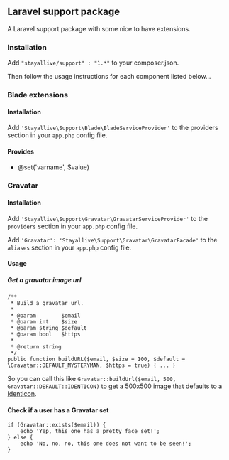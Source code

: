 ## Laravel support package

A Laravel support package with some nice to have extensions.

### Installation

Add `"stayallive/support" : "1.*"` to your composer.json.

Then follow the usage instructions for each component listed below...

### Blade extensions

#### Installation

Add `'Stayallive\Support\Blade\BladeServiceProvider'` to the providers section in your `app.php` config file.

#### Provides

- @set('varname', $value)

### Gravatar

#### Installation

Add `'Stayallive\Support\Gravatar\GravatarServiceProvider'` to the `providers` section in your `app.php` config file.

Add `'Gravatar': 'Stayallive\Support\Gravatar\GravatarFacade'` to the `aliases` section in your `app.php` config file.

#### Usage

##### Get a gravatar image url
```
/**
 * Build a gravatar url.
 *
 * @param        $email
 * @param int    $size
 * @param string $default
 * @param bool   $https
 *
 * @return string
 */
public function buildURL($email, $size = 100, $default = \Gravatar::DEFAULT_MYSTERYMAN, $https = true) { ... }
```

So you can call this like `Gravatar::buildUrl($email, 500, Gravatar::DEFAULT::IDENTICON)` to get a 500x500 image that defaults to a [Identicon](http://en.wikipedia.org/wiki/Identicon).

#### Check if a user has a Gravatar set
```
if (Gravatar::exists($email)) {
    echo 'Yep, this one has a pretty face set!';
} else {
    echo 'No, no, no, this one does not want to be seen!';
}
```